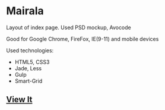 # Mairala

Layout of index page. Used PSD mockup, Avocode

Good for Google Chrome, FireFox, IE(9-11) and mobile devices

Used technologies:

* HTML5, CSS3
* Jade, Less
* Gulp
* Smart-Grid

## [View It](https://grant-inna.github.io/Mairala/)

